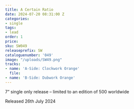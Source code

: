 ```yaml
---
title: A Certain Ratio
date: 2024-07-20 08:31:00 Z
categories:
- single
tags:
- lead
order: 1
price: 
sku: SW049
releaseprefix: SW
cataloguenumber: '049'
image: "/uploads/SW49.png"
tracks:
- name: 'A-Side: Clockwork Orange'
  file: 
- name: 'B-Side: Dubwork Orange'
---
```


7” single only release – limited to an edition of 500 worldwide

Released 26th July 2024
 




 



